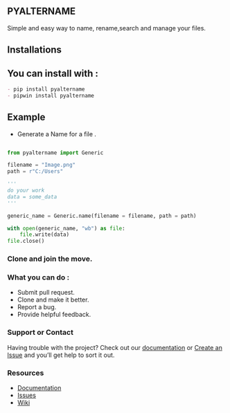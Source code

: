 ## PYALTERNAME

Simple and easy way to name, rename,search and manage your files.

## Installations

## You can install with :
```markdown
- pip install pyaltername
- pipwin install pyaltername
```

## Example
- Generate a Name for a file .

```python

from pyaltername import Generic

filename = "Image.png"
path = r"C:/Users"

'''
do your work
data = some_data
'''

generic_name = Generic.name(filename = filename, path = path)

with open(generic_name, "wb") as file:
    file.write(data)
file.close()

```



### Clone and join the move.

### What you can do :

- Submit pull request.
- Clone and make it better.
- Report a bug.
- Provide helpful feedback.


### Support or Contact

Having trouble with the project? Check out our [documentation](https://github.com/Mgregchi/pyaltername/) or [Create an Issue](https://github.com/Mgregchi/pyaltername/issues/) and you’ll get help to sort it out.


### Resources
- [Documentation](https://github.com/Mgregchi/pyaltername/)
- [Issues](https://github.com/Mgregchi/pyaltername/issues/)
- [Wiki](https://github.com/Mgregchi/pyaltername/wiki/)
